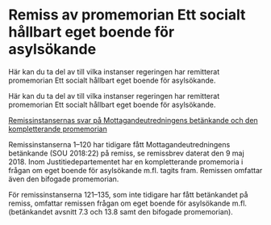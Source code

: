 # Remiss av promemorian Ett socialt hållbart eget boende för asylsökande

Här kan du ta del av till vilka instanser regeringen har remitterat promemorian Ett socialt hållbart eget boende för asylsökande.

Här kan du ta del av till vilka instanser regeringen har remitterat promemorian Ett socialt hållbart eget boende för asylsökande.

[Remissinstansernas svar på Mottagandeutredningens betänkande och den kompletterande promemorian](/remisser/2018/05/remiss-av-sou-201822-ett-ordnat-mottagande--gemensamt-ansvar-for-snabb-etablering-eller-atervandande/)

Remissinstanserna 1–120 har tidigare fått Mottagandeutredningens betänkande (SOU 2018:22) på remiss, se remissbrev daterat den 9 maj 2018. Inom Justitiedepartementet har en kompletterande promemoria i frågan om eget boende för asylsökande m.fl. tagits fram. Remissen omfattar även den bifogade promemorian.

För remissinstanserna 121–135, som inte tidigare har fått betänkandet på remiss, omfattar remissen frågan om eget boende för asylsökande m.fl. (betänkandet avsnitt 7.3 och 13.8 samt den bifogade promemorian).
